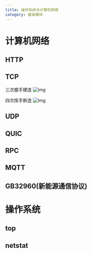 ```yaml
---
title: 操作系统与计算机网络
category: 基础模块
---
```


<!-- more -->

# 计算机网络

## HTTP

## TCP
三次握手建连
![img](http://s0.lgstatic.com/i/image2/M01/8A/6E/CgotOV13hviAU5H3AAAyMppFmf8039.png)

四次挥手断连
![img](http://s0.lgstatic.com/i/image2/M01/8A/4E/CgoB5l13hviAZRJ1AABEfmQ55Jw991.png)

## UDP

## QUIC

## RPC

## MQTT

## GB32960(新能源通信协议)



# 操作系统

## top
## netstat


